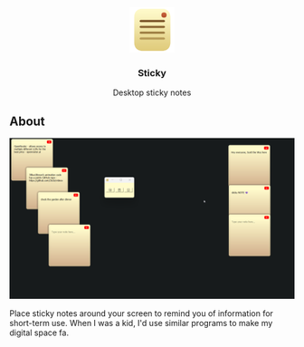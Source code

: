 <a id="readme-top"></a>


<div align="center">
  <a href="https://github.com/Taolimon/sticky">
    <img src="images/stickylogo2.png" alt="Logo" width="80" height="80">
  </a>

  <h3 align="center">Sticky</h3>

  <p align="center">
    Desktop sticky notes
  </p>

</div>

## About

![screenshot](./images/screenshot.png)

Place sticky notes around your screen to remind you of information for short-term use.
When I was a kid, I'd use similar programs to make my digital space fa.